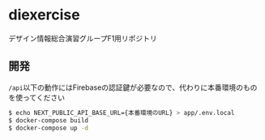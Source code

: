 # diexercise
デザイン情報総合演習グループF1用リポジトリ

## 開発
`/api`以下の動作にはFirebaseの認証鍵が必要なので、代わりに本番環境のものを使ってください

```bash
$ echo NEXT_PUBLIC_API_BASE_URL={本番環境のURL} > app/.env.local
$ docker-compose build
$ docker-compose up -d
```
